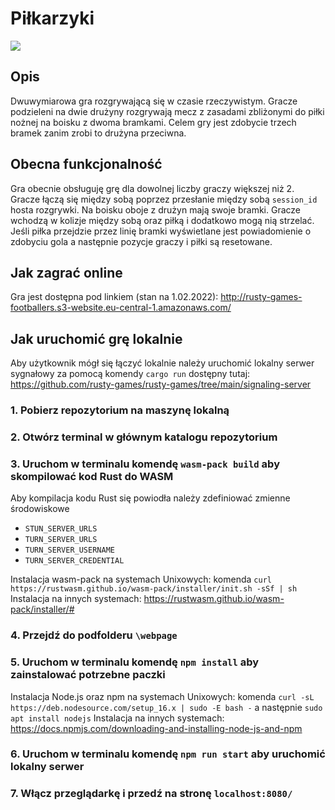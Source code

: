 # Piłkarzyki
![](https://imgur.com/111ChMK)
## Opis
Dwuwymiarowa gra rozgrywającą się w czasie rzeczywistym. Gracze podzieleni na dwie drużyny rozgrywają mecz z zasadami zbliżonymi do piłki nożnej na boisku z dwoma bramkami. Celem gry jest zdobycie trzech bramek zanim zrobi to drużyna przeciwna.

## Obecna funkcjonalność
Gra obecnie obsługuję grę dla dowolnej liczby graczy większej niż 2. Gracze łączą się między sobą poprzez przesłanie między sobą `session_id` hosta rozgrywki. Na boisku oboje z drużyn mają swoje bramki. Gracze wchodzą w kolizje między sobą oraz piłką i dodatkowo mogą nią strzelać. Jeśli piłka przejdzie przez linię bramki wyświetlane jest powiadomienie o zdobyciu gola a następnie pozycje graczy i piłki są resetowane.

## Jak zagrać online
Gra jest dostępna pod linkiem (stan na 1.02.2022):
http://rusty-games-footballers.s3-website.eu-central-1.amazonaws.com/

## Jak uruchomić grę lokalnie
Aby użytkownik mógł się łączyć lokalnie należy uruchomić lokalny serwer sygnałowy za pomocą komendy `cargo run` dostępny tutaj:
https://github.com/rusty-games/rusty-games/tree/main/signaling-server

### 1. Pobierz repozytorium na maszynę lokalną
### 2. Otwórz terminal w głównym katalogu repozytorium
### 3. Uruchom w terminalu komendę `wasm-pack build` aby skompilować kod Rust do WASM
Aby kompilacja kodu Rust się powiodła należy zdefiniować zmienne środowiskowe
- `STUN_SERVER_URLS`
- `TURN_SERVER_URLS`
- `TURN_SERVER_USERNAME`
- `TURN_SERVER_CREDENTIAL`

Instalacja wasm-pack na systemach Unixowych: komenda `curl https://rustwasm.github.io/wasm-pack/installer/init.sh -sSf | sh`
Instalacja na innych systemach: https://rustwasm.github.io/wasm-pack/installer/#
### 4. Przejdź do podfolderu `\webpage`
### 5. Uruchom w terminalu komendę `npm install` aby zainstalować potrzebne paczki
Instalacja Node.js oraz npm na systemach Unixowych: komenda `curl -sL https://deb.nodesource.com/setup_16.x | sudo -E bash -` a następnie `sudo apt install nodejs`
Instalacja na innych systemach: https://docs.npmjs.com/downloading-and-installing-node-js-and-npm
### 6. Uruchom w terminalu komendę `npm run start` aby uruchomić lokalny serwer
### 7. Włącz przeglądarkę i przedź na stronę `localhost:8080/`
